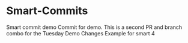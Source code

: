 # Smart-Commits
Smart commit demo
Commit for demo. This is a second PR and branch  combo for the Tuesday Demo
Changes
Example for smart 4

